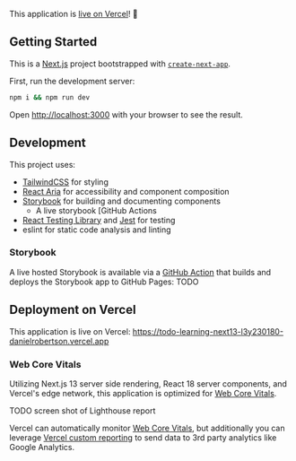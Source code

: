 This application is [live on Vercel](https://todo-learning-next13-l3y230180-danielrobertson.vercel.app/)! 🚀

## Getting Started

This is a [Next.js](https://nextjs.org/) project bootstrapped with [`create-next-app`](https://github.com/vercel/next.js/tree/canary/packages/create-next-app).

First, run the development server:

```bash
npm i && npm run dev
```

Open [http://localhost:3000](http://localhost:3000) with your browser to see the result.

## Development

This project uses:

- [TailwindCSS](https://tailwindcss.com/) for styling
- [React Aria](https://react-spectrum.adobe.com/react-aria/) for accessibility and component composition
- [Storybook](https://storybook.js.org/) for building and documenting components
  - A live storybook [GitHub Actions
- [React Testing Library](https://testing-library.com/docs/react-testing-library/intro/) and [Jest](https://jestjs.io/) for testing
- eslint for static code analysis and linting

### Storybook

A live hosted Storybook is available via a [GitHub Action](.github/workflows/deploy-storybook) that builds and deploys the Storybook app to GitHub Pages: TODO

## Deployment on Vercel

This application is live on Vercel: https://todo-learning-next13-l3y230180-danielrobertson.vercel.app

### Web Core Vitals

Utilizing Next.js 13 server side rendering, React 18 server components, and Vercel's edge network, this application is optimized for [Web Core Vitals](https://web.dev/vitals/).

TODO screen shot of Lighthouse report

Vercel can automatically monitor [Web Core Vitals](https://web.dev/vitals/), but additionally you can leverage [Vercel custom reporting](https://nextjs.org/learn/seo/monitor/custom-reporting) to send data to 3rd party analytics like Google Analytics.
